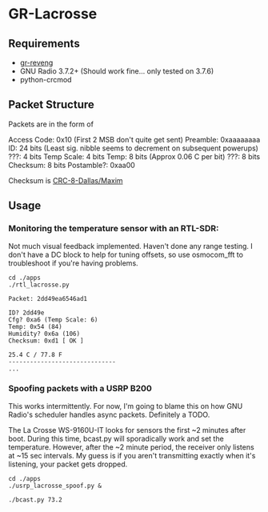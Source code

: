 # GR-Lacrosse

## Requirements
 - [gr-reveng](http://github.com/tkuester/gr-reveng)
 - GNU Radio 3.7.2+ (Should work fine... only tested on 3.7.6)
 - python-crcmod

## Packet Structure

Packets are in the form of

Access Code: 0x10 (First 2 MSB don't quite get sent)
Preamble: 0xaaaaaaaa
ID: 24 bits (Least sig. nibble seems to decrement on subsequent powerups)
???: 4 bits
Temp Scale: 4 bits
Temp: 8 bits (Approx 0.06 C per bit)
???: 8 bits
Checksum: 8 bits
Postamble?: 0xaa00

Checksum is [CRC-8-Dallas/Maxim](http://en.wikipedia.org/wiki/Cyclic_redundancy_check#Standards_and_common_use)

## Usage

### Monitoring the temperature sensor with an RTL-SDR:

Not much visual feedback implemented. Haven't done any range testing.
I don't have a DC block to help for tuning offsets, so use osmocom_fft to
troubleshoot if you're having problems.

```
cd ./apps
./rtl_lacrosse.py

Packet: 2dd49ea6546ad1

ID? 2dd49e
Cfg? 0xa6 (Temp Scale: 6)
Temp: 0x54 (84)
Humidity? 0x6a (106)
Checksum: 0xd1 [ OK ]

25.4 C / 77.8 F
------------------------------
...
```

### Spoofing packets with a USRP B200

This works intermittently. For now, I'm going to blame this on how
GNU Radio's scheduler handles async packets. Definitely a TODO.

The La Crosse WS-9160U-IT looks for sensors the first ~2 minutes after boot.
During this time, bcast.py will sporadically work and set the temperature.
However, after the ~2 minute period, the receiver only listens at ~15 sec
intervals. My guess is if you aren't transmitting exactly when it's
listening, your packet gets dropped.

```
cd ./apps
./usrp_lacrosse_spoof.py &

./bcast.py 73.2
```
